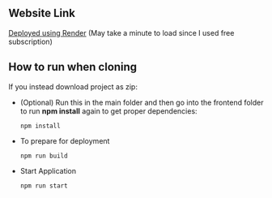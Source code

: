 ## Website Link
[Deployed using Render](https://netflix-clone-olcs.onrender.com)  (May take a minute to load since I used free subscription)

## How to run when cloning
If you instead download project as zip: <br />

* (Optional) Run this in the main folder and then go into the frontend folder to run **npm install** again to get proper dependencies:
    ```
    npm install
    ```
* To prepare for deployment 
    ```
    npm run build
    ```
* Start Application
    ```
    npm run start
    ```



